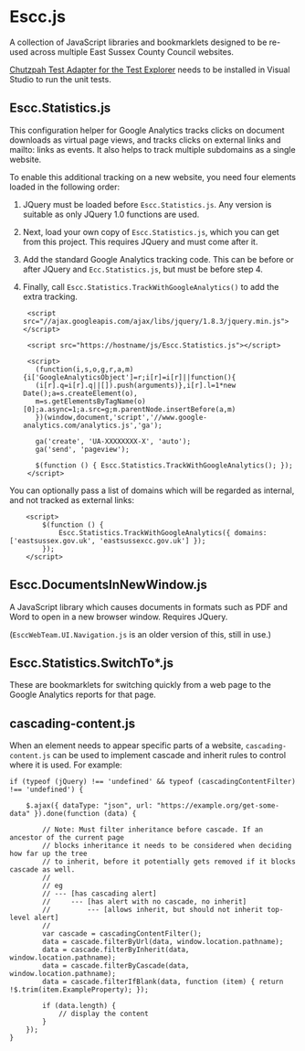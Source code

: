 # Escc.js

A collection of JavaScript libraries and bookmarklets designed to be re-used across multiple East Sussex County Council websites.

[Chutzpah Test Adapter for the Test Explorer](https://marketplace.visualstudio.com/items?itemName=vs-publisher-2795.ChutzpahTestAdapterfortheTestExplorer) needs to be installed in Visual Studio to run the unit tests.

## Escc.Statistics.js

This configuration helper for Google Analytics tracks clicks on document downloads as virtual page views, and tracks clicks on external links and mailto: links as events. It also helps to track multiple subdomains as a single website.

To enable this additional tracking on a new website, you need four elements loaded in the following order:

1. JQuery must be loaded before `Escc.Statistics.js`. Any version is suitable as only JQuery 1.0 functions are used.
2. Next, load your own copy of `Escc.Statistics.js`, which you can get from this project. This requires JQuery and must come after it.
3. Add the standard Google Analytics tracking code. This can be before or after JQuery and `Ecc.Statistics.js`, but must be before step 4.
4. Finally, call `Escc.Statistics.TrackWithGoogleAnalytics()` to add the extra tracking.

		<script src="//ajax.googleapis.com/ajax/libs/jquery/1.8.3/jquery.min.js"></script>

		<script src="https://hostname/js/Escc.Statistics.js"></script>
	
		<script>
		  (function(i,s,o,g,r,a,m){i['GoogleAnalyticsObject']=r;i[r]=i[r]||function(){
		  (i[r].q=i[r].q||[]).push(arguments)},i[r].l=1*new Date();a=s.createElement(o),
		  m=s.getElementsByTagName(o)[0];a.async=1;a.src=g;m.parentNode.insertBefore(a,m)
		  })(window,document,'script','//www.google-analytics.com/analytics.js','ga');
		
		  ga('create', 'UA-XXXXXXXX-X', 'auto');
		  ga('send', 'pageview');
		
		  $(function () { Escc.Statistics.TrackWithGoogleAnalytics(); });
		</script>

You can optionally pass a list of domains which will be regarded as internal, and not tracked as external links:

 		<script>
		  	$(function () { 
				Escc.Statistics.TrackWithGoogleAnalytics({ domains: ['eastsussex.gov.uk', 'eastsussexcc.gov.uk'] }); 
			});
		</script>


## Escc.DocumentsInNewWindow.js

A JavaScript library which causes documents in formats such as PDF and Word to open in a new browser window. Requires JQuery.

(`EsccWebTeam.UI.Navigation.js` is an older version of this, still in use.) 

## Escc.Statistics.SwitchTo*.js

These are bookmarklets for switching quickly from a web page to the Google Analytics reports for that page.

## cascading-content.js

When an element needs to appear specific parts of a website, `cascading-content.js` can be used to implement cascade and inherit rules to control where it is used. For example:

	if (typeof (jQuery) !== 'undefined' && typeof (cascadingContentFilter) !== 'undefined') {
	
        $.ajax({ dataType: "json", url: "https://example.org/get-some-data" }).done(function (data) {

            // Note: Must filter inheritance before cascade. If an ancestor of the current page 
			// blocks inheritance it needs to be considered when deciding how far up the tree 
			// to inherit, before it potentially gets removed if it blocks cascade as well.
            // 
            // eg
            // --- [has cascading alert]
            //     --- [has alert with no cascade, no inherit]
            //         --- [allows inherit, but should not inherit top-level alert]
            // 
            var cascade = cascadingContentFilter();
            data = cascade.filterByUrl(data, window.location.pathname);
            data = cascade.filterByInherit(data, window.location.pathname);
            data = cascade.filterByCascade(data, window.location.pathname);
            data = cascade.filterIfBlank(data, function (item) { return !$.trim(item.ExampleProperty); });

            if (data.length) {
                // display the content
            }
        });
	}